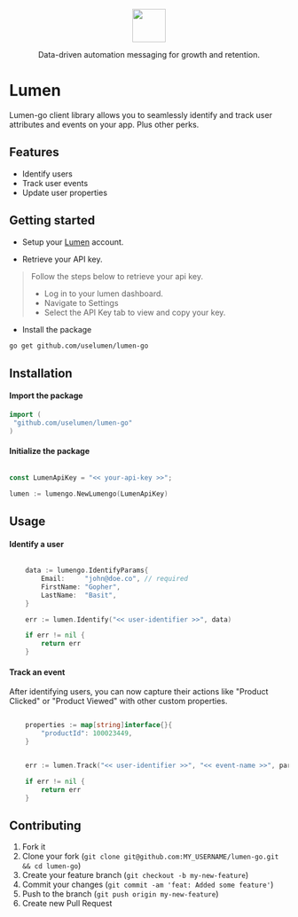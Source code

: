 <p align="center">
  <a href="https://uselumen.co">
    <img src="https://user-images.githubusercontent.com/43097772/178112983-d1f040da-6580-473f-b1cc-6083a0c0c95e.png" height="60">
  </a>
  <p align="center">Data-driven automation messaging for growth and retention.</p>
</p>

# Lumen

Lumen-go client library allows you to seamlessly identify and track user attributes and events on your app. Plus other perks.

## Features

- Identify users
- Track user events
- Update user properties

## Getting started

- Setup your [Lumen](https://uselumen.co) account.

- Retrieve your API key.

> Follow the steps below to retrieve your api key.
>
> - Log in to your lumen dashboard.
> - Navigate to Settings
> - Select the API Key tab to view and copy your key.

- Install the package

```sh
go get github.com/uselumen/lumen-go
```

## Installation

#### Import the package

```go
import (
 "github.com/uselumen/lumen-go"
)


```

#### Initialize the package

```go

const LumenApiKey = "<< your-api-key >>";

lumen := lumengo.NewLumengo(LumenApiKey)

```

## Usage

#### Identify a user

```go

	data := lumengo.IdentifyParams{
		Email:     "john@doe.co", // required
		FirstName: "Gopher",
		LastName:  "Basit",
	}

    err := lumen.Identify("<< user-identifier >>", data)

	if err != nil {
		return err
	}


```

#### Track an event

After identifying users, you can now capture their actions like "Product Clicked" or "Product Viewed" with other custom properties.

```go

 	properties := map[string]interface{}{
		"productId": 100023449,
	}


	err := lumen.Track("<< user-identifier >>", "<< event-name >>", params)

	if err != nil {
		return err
	}

```

## Contributing

1. Fork it
2. Clone your fork (`git clone git@github.com:MY_USERNAME/lumen-go.git && cd lumen-go`)
3. Create your feature branch (`git checkout -b my-new-feature`)
4. Commit your changes (`git commit -am 'feat: Added some feature'`)
5. Push to the branch (`git push origin my-new-feature`)
6. Create new Pull Request
